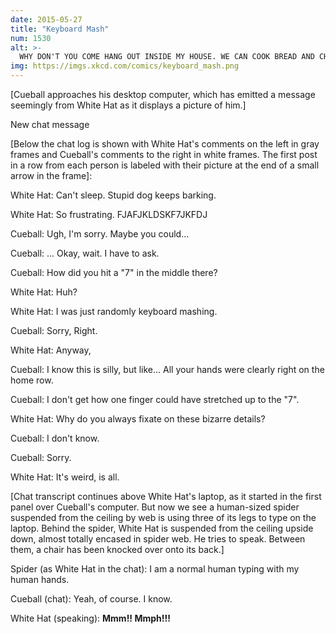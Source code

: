 ```yaml
---
date: 2015-05-27
title: "Keyboard Mash"
num: 1530
alt: >-
  WHY DON'T YOU COME HANG OUT INSIDE MY HOUSE. WE CAN COOK BREAD AND CHAT ABOUT OUR INTERNAL SKELETONS.
img: https://imgs.xkcd.com/comics/keyboard_mash.png
---
```

[Cueball approaches his desktop computer, which has emitted a message seemingly from White Hat as it displays a picture of him.]

New chat message

[Below the chat log is shown with White Hat's comments on the left in gray frames and Cueball's comments to the right in white frames. The first post in a row from each person is labeled with their picture at the end of a small arrow in the frame]:

White Hat: Can't sleep. Stupid dog keeps barking.

White Hat: So frustrating. FJAFJKLDSKF7JKFDJ

Cueball: Ugh, I'm sorry. Maybe you could...

Cueball: ... Okay, wait. I have to ask.

Cueball: How did you hit a "7" in the middle there?

White Hat: Huh?

White Hat: I was just randomly keyboard mashing.

Cueball: Sorry, Right.

White Hat: Anyway,

Cueball: I know this is silly, but like... All your hands were clearly right on the home row.

Cueball: I don't get how one finger could have stretched up to the "7".

White Hat: Why do you always fixate on these bizarre details?

Cueball: I don't know.

Cueball: Sorry.

White Hat: It's weird, is all.

[Chat transcript continues above White Hat's laptop, as it started in the first panel over Cueball's computer. But now we see a human-sized spider suspended from the ceiling by web is using three of its legs to type on the laptop. Behind the spider, White Hat is suspended from the ceiling upside down, almost totally encased in spider web. He tries to speak. Between them, a chair has been knocked over onto its back.]

Spider (as White Hat in the chat): I am a normal human typing with my human hands.

Cueball (chat): Yeah, of course. I know.

White Hat (speaking): **Mmm!! Mmph!!!**